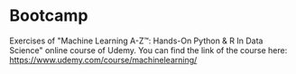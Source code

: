 # Bootcamp

Exercises of "Machine Learning A-Z™: Hands-On Python & R In Data Science" online course of Udemy. You can find the link of the course here:
https://www.udemy.com/course/machinelearning/
 

